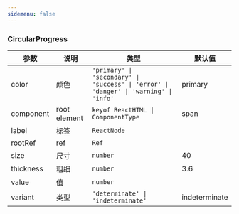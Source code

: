 ```yaml
---
sidemenu: false
---
```


### CircularProgress


| 参数	|说明	|类型	|默认值
| --- | --- | --- | ---
| color | 颜色 | `'primary' \| 'secondary' \| 'success' \| 'error' \| 'danger' \| 'warning' \| 'info'` | primary
| component | root element | `keyof ReactHTML \| ComponentType` | span
| label | 标签 | `ReactNode` |
| rootRef | ref | `Ref` |
| size | 尺寸 | `number` | 40
| thickness | 粗细 | `number` | 3.6
| value | 值 | `number` |
| variant | 类型 | `'determinate' \| 'indeterminate'` | indeterminate
